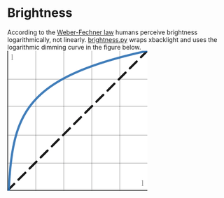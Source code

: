 # Brightness
According to the [Weber-Fechner law](https://en.wikipedia.org/wiki/Weber%E2%80%93Fechner_law) humans perceive brightness logarithmically, not linearly. [brightness.py](brightness.py) wraps xbacklight and uses the logarithmic dimming curve in the figure below.
![grpah](graph.png)

